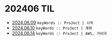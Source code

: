 # 202406 TIL
- [2024.06.09](https://github.com/projectmiluju/TIL/tree/main/202406/20240609)
  `keyWords :: ProJect | 시작`
- [2024.06.10](https://github.com/projectmiluju/TIL/tree/main/202406/20240610)
    `keyWords :: ProJect | 계획`
- [2024.06.14](https://github.com/projectmiluju/TIL/tree/main/202406/20240614)
  `keyWords :: ProJect | AWS, 가비아`
